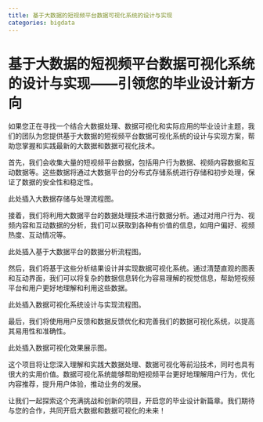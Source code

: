 ```yaml
---
title: 基于大数据的短视频平台数据可视化系统的设计与实现
categories: bigdata
---
```

# 基于大数据的短视频平台数据可视化系统的设计与实现——引领您的毕业设计新方向
如果您正在寻找一个结合大数据处理、数据可视化和实际应用的毕业设计主题，我们的团队为您提供基于大数据的短视频平台数据可视化系统的设计与实现方案，帮助您掌握和实践最新的大数据和数据可视化技术。

首先，我们会收集大量的短视频平台数据，包括用户行为数据、视频内容数据和互动数据等。这些数据将通过大数据平台的分布式存储系统进行存储和初步处理，保证了数据的安全性和稳定性。

此处插入大数据存储与处理流程图。

接着，我们将利用大数据平台的数据处理技术进行数据分析。通过对用户行为、视频内容和互动数据的分析，我们可以获取到各种有价值的信息，如用户偏好、视频热度、互动情况等。

此处插入基于大数据平台的数据分析流程图。

然后，我们将基于这些分析结果设计并实现数据可视化系统。通过清楚直观的图表和互动界面，我们可以将复杂的数据信息转化为容易理解的视觉信息，帮助短视频平台和用户更好地理解和利用这些数据。

此处插入数据可视化系统设计与实现流程图。

最后，我们将使用用户反馈和数据反馈优化和完善我们的数据可视化系统，以提高其易用性和准确性。

此处插入数据可视化效果展示图。

这个项目将让您深入理解和实践大数据处理、数据可视化等前沿技术，同时也具有很大的实用价值。数据可视化系统能够帮助短视频平台更好地理解用户行为，优化内容推荐，提升用户体验，推动业务的发展。

让我们一起探索这个充满挑战和创新的项目，开启您的毕业设计新篇章。我们期待与您的合作，共同开启大数据和数据可视化的未来！